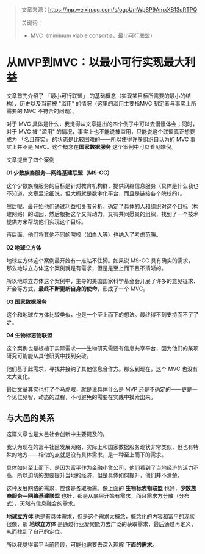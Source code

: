 > 文章来源：https://mp.weixin.qq.com/s/ogoUmWpSP9AmxXB13oRTPQ
>
> 关键词：
>
> - MVC（minimum viable consortia，最小可行联盟）

# 从MVP到MVC：以最小可行实现最大利益

文章首先介绍了 「最小可行联盟」 的基础概念（实现某目标所需要的最小的结构）、历史以及当前被 "滥用" 的情况（这里的滥用主要指MVC 制定者与事实上所需要的 MVC 不符合的问题）。

对于 MVC 具体是什么，我觉得从文章提出的四个例子中可以去慢慢体会；同时，对于 MVC 被 "滥用" 的情况，事实上也不能说被滥用，只能说这个联盟真正想要成为 「名且符实」 的状态是比较困难的——所以使得许多组织自认为的 MVC 事实上并不是 MVC。这个概念在**国家数据服务** 这个案例中可以看见端倪。



文章提出了四个案例

**01 少数族裔服务—网络基建联盟（MS-CC）**

这个少数族裔服务的目标是针对教育机构群，提供网络信息服务（具体是什么我也不知道，文章里没细说，但大概就是数字化平台，而且是链接各个院校的）。

然后呢，最开始他们通过利益相关者分析，确定了具体的人和组织对这个目标（构建网络）的动因，然后根据这个又有动力，又有共同愿景的组织，找到了一个技术提供方来帮助他们实现这个目标。

再后面，他们将其他不同的院校（如白人等）也纳入了考虑范畴。



**02 地球立方体**

地球立方体这个案例最开始有一点站不住脚。如果说 MS-CC 具有确实的需求，那么地球立方体这个案例就是有需求，但是是至上而下且不清晰的。

所以地球立方体这个案例中，主导的美国国家科学基金会开展了许多的意见征求、开会等方式，**最终不断更新自身的使命**，形成了一个 MVC。



**03 国家数据服务**

这个和地球立方体比较类似，也是一个至上而下的想法。最终得不到支持而不了了之。



**04 生物标志物联盟**

这个案例也是根植于实际需求——生物研究需要有信息共享平台，因为他们的某项研究可能能从其他研究中找到突破。

他们基于此需求，寻找并接纳了其他信息合作方。那么到现在，这个 MVC 也没有太大变化。



最后文章其实也打了个马虎眼，就是说具体什么是 MVP 还是不确定的——更是一个见仁见智，动态的过程，不可避免的需要在实践中摸索出来。



## 与大邑的关系

这篇文章也是大邑社会创新中主要提及的。

我认为现在的富平社区发展网络，实际上和国家数据服务现状非常类似，但也有特殊的地方——相似的点就是没有具体需求，是一种至上而下的需求。

具体如何至上而下，是因为富平作为金融小贷公司，他们看到了当地经济的活力不高，所以迫切的想要提升当地的经济，但是具体如何提升，他们并不清楚。

这种发展网络的需求，应该是各取所需。像上面的 **生物标志物联盟** 也好，**少数族裔服务—网络基建联盟** 也好，都是从底层开始有需求，而且需求方分散（分布式），天然有信息融合的需求。

**地球立方体** 也是有具体需求，但是这个需求太概念，概念化的内容和富平的现状很像，那 **地球立方体** 是通过行业凝聚能力去广泛的获取需求，最后通过再定义，从而找到了自己的定位。

所以我觉得富平当前阶段，可能也需要去深入理解 **下面的需求**。